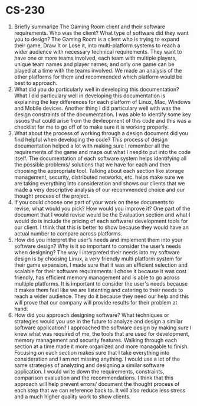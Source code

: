 # CS-230
1. Briefly summarize The Gaming Room client and their software requirements. Who was the client? What type of software did they want you to design?
  The Gaming Room is a client who is trying to expand their game, Draw It or Lose it, into multi-platform systems to reach a wider audience with necessary technical requirements. They want to have one or more teams involved, each team with multiple players, unique team names and player names, and only one game can be played at a time with the teams involved. We made an analysis of the other platforms for them and recommended which platform would be best to approach. 
2. What did you do particularly well in developing this documentation?
  What I did particulary well in developing this documentation is explaining the key differences for each platform of Linux, Mac, Windows and Mobile devices. Another thing I did particulary well with was the design constraints of the documentation. I was able to identify some key issues that could arise from the devleopment of this code and this was a checklist for me to go off of to make sure it is working properly.
3. What about the process of working through a design document did you find helpful when developing the code?
  This process of design documentation helped a lot with making sure I remember all the requirements of the game and maps out what I need to put into the code itself. The documentation of each software system helps identifying all the possible problems/ solutions that we have for each and then choosing the appropriate tool. Talking about each section like storage management, security, distributed networks, etc. helps make sure we are taking everything into consideration and shows our clients that we made a very descriptive analysis of our recommended choice and our thought process of the project. 
4. If you could choose one part of your work on these documents to revise, what would you pick? How would you improve it?
  One part of the document that I would revise would be the Evaluation section and what I would do is include the pricing of each software/ development tools for our client. I think that this is better to show because they would have an actual number to compare across platforms.  
5. How did you interpret the user’s needs and implement them into your software design? Why is it so important to consider the user’s needs when designing?
  The way I interpreted their needs into my software design is by choosing Linux, a very friendly multi platform system for their game expansion. I made sure that it was an efficient selection and scalable for their software requirements. I chose it because it was cost friendly, has efficient memory management and is able to go across multiple platforms. It is important to consider the user's needs because it makes them feel like we are listenting and catering to their needs to reach a wider audience. They do it because they need our help and this will prove that our company will provide results for their problem at hand. 
7. How did you approach designing software? What techniques or strategies would you use in the future to analyze and design a similar software application?
   I approached the software design by making sure I knew what was required of me, the tools that are used for development, memory management and security features. Walking through each section at a time made it more organized and more managable to finish. Focusing on each section makes sure that I take everything into consideration and I am not missing anything. I would use a lot of the same strategies of analyzing and designing a similar software application. I would write down the requirements, constraints, comparison evaluation and the recommendations. I think that this approach will help prevent errors/ document the thought process of each step that we can reference back to. It will also reduce less stress and a much higher quality work to show clients. 
